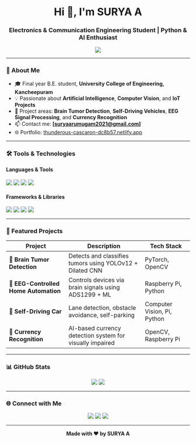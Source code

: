 
<h1 align="center">Hi 👋, I'm SURYA A</h1>
<h3 align="center">Electronics & Communication Engineering Student | Python & AI Enthusiast</h3>

<p align="center">
  <img src="https://readme-typing-svg.herokuapp.com?color=0F92D2&size=22&center=true&vCenter=true&lines=Final+Year+ECE+Student;AI+%7C+ML+%7C+CV+Projects;Raspberry+Pi+Developer;Open+to+Learn+%26+Collaborate" />
</p>

---

### 🧠 About Me

- 🎓 Final year B.E. student, **University College of Engineering, Kancheepuram**
- 💡 Passionate about **Artificial Intelligence**, **Computer Vision**, and **IoT Projects**
- 🧪 Project areas: **Brain Tumor Detection**, **Self-Driving Vehicles**, **EEG Signal Processing**, and **Currency Recognition**
- 📫 Contact me: **[suryaarumugam2021@gmail.com]**
- 🌐 Portfolio: [thunderous-cascaron-dc8b57.netlify.app](https://thunderous-cascaron-dc8b57.netlify.app/)

---

### 🛠️ Tools & Technologies

#### Languages & Tools
<p>
  <img src="https://img.shields.io/badge/Python-3776AB?style=for-the-badge&logo=python&logoColor=white" />
  <img src="https://img.shields.io/badge/MySQL-4479A1?style=for-the-badge&logo=mysql&logoColor=white" />
  <img src="https://img.shields.io/badge/VsCode-007ACC?style=for-the-badge&logo=visual-studio-code&logoColor=white" />
  <img src="https://img.shields.io/badge/Jupyter-F37626?style=for-the-badge&logo=jupyter&logoColor=white" />
</p>

#### Frameworks & Libraries
<p>
  <img src="https://img.shields.io/badge/PyTorch-EE4C2C?style=for-the-badge&logo=pytorch&logoColor=white" />
  <img src="https://img.shields.io/badge/TensorFlow-FF6F00?style=for-the-badge&logo=tensorflow&logoColor=white" />
  <img src="https://img.shields.io/badge/OpenCV-5C3EE8?style=for-the-badge&logo=opencv&logoColor=white" />
  <img src="https://img.shields.io/badge/FastAPI-009688?style=for-the-badge&logo=fastapi&logoColor=white" />
</p>

---

### 📌 Featured Projects

| Project | Description | Tech Stack |
|--------|-------------|------------|
| 🔬 **Brain Tumor Detection** | Detects and classifies tumors using YOLOv12 + Dilated CNN | PyTorch, OpenCV |
| 🧠 **EEG-Controlled Home Automation** | Controls devices via brain signals using ADS1299 + ML | Raspberry Pi, Python |
| 🚗 **Self-Driving Car** | Lane detection, obstacle avoidance, self-parking | Computer Vision, Pi, Python |
| 💸 **Currency Recognition** | AI-based currency detection system for visually impaired | OpenCV, Raspberry Pi |

---

### 📊 GitHub Stats

<p align="center">
  <img src="https://github-readme-stats.vercel.app/api?username=pyprojectpi&show_icons=true&theme=tokyonight" />
  <img src="https://github-readme-streak-stats.herokuapp.com/?user=pyprojectpi&theme=tokyonight" />
</p>

---

### 🌐 Connect with Me

<p align="center">
  <a href="https://www.linkedin.com/in/surya-a-luci/in/your-profile/"><img src="https://img.shields.io/badge/LinkedIn-blue?style=for-the-badge&logo=linkedin&logoColor=white" /></a>
  <a href="mailto:suryaarumugam2021@gmail.com"><img src="https://img.shields.io/badge/Gmail-D14836?style=for-the-badge&logo=gmail&logoColor=white" /></a>
  <a href="https://thunderous-cascaron-dc8b57.netlify.app/"><img src="https://img.shields.io/badge/Portfolio-121212?style=for-the-badge&logo=vercel&logoColor=white" /></a>
</p>

---

<p align="center">
  <b>Made with ❤️ by SURYA A</b>
</p>
